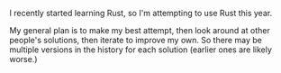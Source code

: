 I recently started learning Rust, so I'm attempting to use Rust this year.

My general plan is to make my best attempt, then look around at other people's solutions, 
then iterate to improve my own. So there may be multiple versions in the history for 
each solution (earlier ones are likely worse.)
